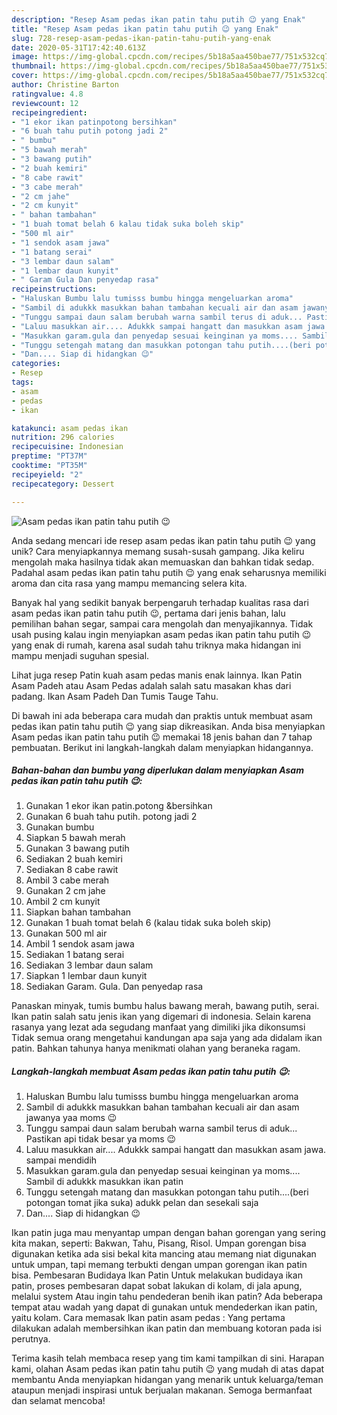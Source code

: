 ```yaml
---
description: "Resep Asam pedas ikan patin tahu putih 😉 yang Enak"
title: "Resep Asam pedas ikan patin tahu putih 😉 yang Enak"
slug: 728-resep-asam-pedas-ikan-patin-tahu-putih-yang-enak
date: 2020-05-31T17:42:40.613Z
image: https://img-global.cpcdn.com/recipes/5b18a5aa450bae77/751x532cq70/asam-pedas-ikan-patin-tahu-putih-😉-foto-resep-utama.jpg
thumbnail: https://img-global.cpcdn.com/recipes/5b18a5aa450bae77/751x532cq70/asam-pedas-ikan-patin-tahu-putih-😉-foto-resep-utama.jpg
cover: https://img-global.cpcdn.com/recipes/5b18a5aa450bae77/751x532cq70/asam-pedas-ikan-patin-tahu-putih-😉-foto-resep-utama.jpg
author: Christine Barton
ratingvalue: 4.8
reviewcount: 12
recipeingredient:
- "1 ekor ikan patinpotong bersihkan"
- "6 buah tahu putih potong jadi 2"
- " bumbu"
- "5 bawah merah"
- "3 bawang putih"
- "2 buah kemiri"
- "8 cabe rawit"
- "3 cabe merah"
- "2 cm jahe"
- "2 cm kunyit"
- " bahan tambahan"
- "1 buah tomat belah 6 kalau tidak suka boleh skip"
- "500 ml air"
- "1 sendok asam jawa"
- "1 batang serai"
- "3 lembar daun salam"
- "1 lembar daun kunyit"
- " Garam Gula Dan penyedap rasa"
recipeinstructions:
- "Haluskan Bumbu lalu tumisss bumbu hingga mengeluarkan aroma"
- "Sambil di adukkk masukkan bahan tambahan kecuali air dan asam jawanya yaa moms 😉"
- "Tunggu sampai daun salam berubah warna sambil terus di aduk... Pastikan api tidak besar ya moms 😉"
- "Laluu masukkan air.... Adukkk sampai hangatt dan masukkan asam jawa. sampai mendidih"
- "Masukkan garam.gula dan penyedap sesuai keinginan ya moms.... Sambil di adukkk masukkan ikan patin"
- "Tunggu setengah matang dan masukkan potongan tahu putih....(beri potongan tomat jika suka) adukk pelan dan sesekali saja"
- "Dan.... Siap di hidangkan 😉"
categories:
- Resep
tags:
- asam
- pedas
- ikan

katakunci: asam pedas ikan 
nutrition: 296 calories
recipecuisine: Indonesian
preptime: "PT37M"
cooktime: "PT35M"
recipeyield: "2"
recipecategory: Dessert

---
```



![Asam pedas ikan patin tahu putih 😉](https://img-global.cpcdn.com/recipes/5b18a5aa450bae77/751x532cq70/asam-pedas-ikan-patin-tahu-putih-😉-foto-resep-utama.jpg)

Anda sedang mencari ide resep asam pedas ikan patin tahu putih 😉 yang unik? Cara menyiapkannya memang susah-susah gampang. Jika keliru mengolah maka hasilnya tidak akan memuaskan dan bahkan tidak sedap. Padahal asam pedas ikan patin tahu putih 😉 yang enak seharusnya memiliki aroma dan cita rasa yang mampu memancing selera kita.

Banyak hal yang sedikit banyak berpengaruh terhadap kualitas rasa dari asam pedas ikan patin tahu putih 😉, pertama dari jenis bahan, lalu pemilihan bahan segar, sampai cara mengolah dan menyajikannya. Tidak usah pusing kalau ingin menyiapkan asam pedas ikan patin tahu putih 😉 yang enak di rumah, karena asal sudah tahu triknya maka hidangan ini mampu menjadi suguhan spesial.

Lihat juga resep Patin kuah asam pedas manis enak lainnya. Ikan Patin Asam Padeh atau Asam Pedas adalah salah satu masakan khas dari padang. Ikan Asam Padeh Dan Tumis Tauge Tahu.


Di bawah ini ada beberapa cara mudah dan praktis untuk membuat asam pedas ikan patin tahu putih 😉 yang siap dikreasikan. Anda bisa menyiapkan Asam pedas ikan patin tahu putih 😉 memakai 18 jenis bahan dan 7 tahap pembuatan. Berikut ini langkah-langkah dalam menyiapkan hidangannya.

<!--inarticleads1-->

##### Bahan-bahan dan bumbu yang diperlukan dalam menyiapkan Asam pedas ikan patin tahu putih 😉:

1. Gunakan 1 ekor ikan patin.potong &amp;bersihkan
1. Gunakan 6 buah tahu putih. potong jadi 2
1. Gunakan  bumbu
1. Siapkan 5 bawah merah
1. Gunakan 3 bawang putih
1. Sediakan 2 buah kemiri
1. Sediakan 8 cabe rawit
1. Ambil 3 cabe merah
1. Gunakan 2 cm jahe
1. Ambil 2 cm kunyit
1. Siapkan  bahan tambahan
1. Gunakan 1 buah tomat belah 6 (kalau tidak suka boleh skip)
1. Gunakan 500 ml air
1. Ambil 1 sendok asam jawa
1. Sediakan 1 batang serai
1. Sediakan 3 lembar daun salam
1. Siapkan 1 lembar daun kunyit
1. Sediakan  Garam. Gula. Dan penyedap rasa


Panaskan minyak, tumis bumbu halus bawang merah, bawang putih, serai. Ikan patin salah satu jenis ikan yang digemari di indonesia. Selain karena rasanya yang lezat ada segudang manfaat yang dimiliki jika dikonsumsi Tidak semua orang mengetahui kandungan apa saja yang ada didalam ikan patin. Bahkan tahunya hanya menikmati olahan yang beraneka ragam. 

<!--inarticleads2-->

##### Langkah-langkah membuat Asam pedas ikan patin tahu putih 😉:

1. Haluskan Bumbu lalu tumisss bumbu hingga mengeluarkan aroma
1. Sambil di adukkk masukkan bahan tambahan kecuali air dan asam jawanya yaa moms 😉
1. Tunggu sampai daun salam berubah warna sambil terus di aduk... Pastikan api tidak besar ya moms 😉
1. Laluu masukkan air.... Adukkk sampai hangatt dan masukkan asam jawa. sampai mendidih
1. Masukkan garam.gula dan penyedap sesuai keinginan ya moms.... Sambil di adukkk masukkan ikan patin
1. Tunggu setengah matang dan masukkan potongan tahu putih....(beri potongan tomat jika suka) adukk pelan dan sesekali saja
1. Dan.... Siap di hidangkan 😉


Ikan patin juga mau menyantap umpan dengan bahan gorengan yang sering kita makan, seperti: Bakwan, Tahu, Pisang, Risol. Umpan gorengan bisa digunakan ketika ada sisi bekal kita mancing atau memang niat digunakan untuk umpan, tapi memang terbukti dengan umpan gorengan ikan patin bisa. Pembesaran Budidaya Ikan Patin Untuk melakukan budidaya ikan patin, proses pembesaran dapat sobat lakukan di kolam, di jala apung, melalui system Atau ingin tahu pendederan benih ikan patin? Ada beberapa tempat atau wadah yang dapat di gunakan untuk mendederkan ikan patin, yaitu kolam. Cara memasak Ikan patin asam pedas : Yang pertama dilakukan adalah membersihkan ikan patin dan membuang kotoran pada isi perutnya. 

Terima kasih telah membaca resep yang tim kami tampilkan di sini. Harapan kami, olahan Asam pedas ikan patin tahu putih 😉 yang mudah di atas dapat membantu Anda menyiapkan hidangan yang menarik untuk keluarga/teman ataupun menjadi inspirasi untuk berjualan makanan. Semoga bermanfaat dan selamat mencoba!
